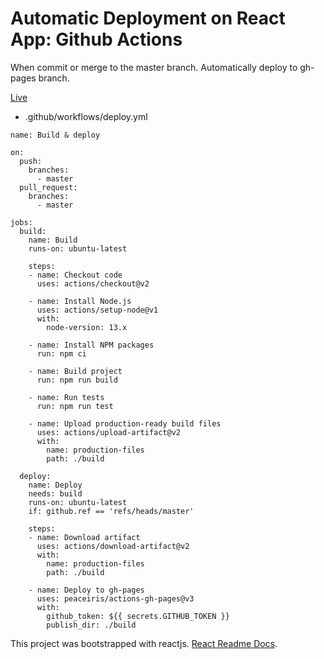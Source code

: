 # Automatic Deployment on React App: Github Actions

When commit or merge to the master branch. Automatically deploy to gh-pages branch.



[Live](https://ferdiozer.github.io/github-actions-react/)


- .github/workflows/deploy.yml 
```
name: Build & deploy

on:
  push:
    branches:
      - master
  pull_request:
    branches:
      - master

jobs:
  build:
    name: Build
    runs-on: ubuntu-latest
    
    steps:
    - name: Checkout code
      uses: actions/checkout@v2
    
    - name: Install Node.js
      uses: actions/setup-node@v1
      with:
        node-version: 13.x
    
    - name: Install NPM packages
      run: npm ci
    
    - name: Build project
      run: npm run build
    
    - name: Run tests
      run: npm run test

    - name: Upload production-ready build files
      uses: actions/upload-artifact@v2
      with:
        name: production-files
        path: ./build
  
  deploy:
    name: Deploy
    needs: build
    runs-on: ubuntu-latest
    if: github.ref == 'refs/heads/master'
    
    steps:
    - name: Download artifact
      uses: actions/download-artifact@v2
      with:
        name: production-files
        path: ./build

    - name: Deploy to gh-pages
      uses: peaceiris/actions-gh-pages@v3
      with:
        github_token: ${{ secrets.GITHUB_TOKEN }}
        publish_dir: ./build
```

This project was bootstrapped with reactjs. [React Readme Docs](https://github.com/ferdiozer/github-actions-react/blob/master/README_react.md).

